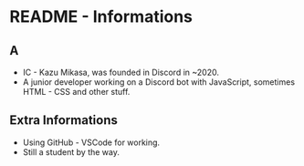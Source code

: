 # README - Informations
## A
- IC - Kazu Mikasa, was founded in Discord in ~2020.
- A junior developer working on a Discord bot with JavaScript, sometimes HTML - CSS and other stuff.

## Extra Informations
- Using GitHub - VSCode for working.
- Still a student by the way.

